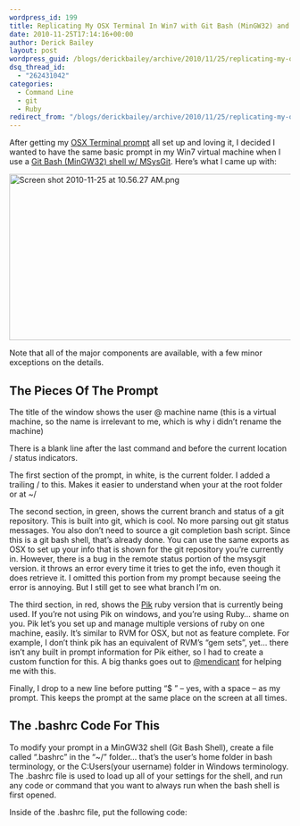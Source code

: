 ```yaml
---
wordpress_id: 199
title: Replicating My OSX Terminal In Win7 with Git Bash (MinGW32) and Pik
date: 2010-11-25T17:14:16+00:00
author: Derick Bailey
layout: post
wordpress_guid: /blogs/derickbailey/archive/2010/11/25/replicating-my-osx-terminal-in-win7-with-git-bash-mingw32-and-pik.aspx
dsq_thread_id:
  - "262431042"
categories:
  - Command Line
  - git
  - Ruby
redirect_from: "/blogs/derickbailey/archive/2010/11/25/replicating-my-osx-terminal-in-win7-with-git-bash-mingw32-and-pik.aspx/"
---
```

After getting my [OSX Terminal prompt](http://www.lostechies.com/blogs/derickbailey/archive/2010/11/24/my-osx-terminal-prompt-reposted-from-tumblr.aspx) all set up and loving it, I decided I wanted to have the same basic prompt in my Win7 virtual machine when I use a [Git Bash (MinGW32) shell w/ MSysGit](http://code.google.com/p/msysgit/). Here&#8217;s what I came up with:

<img src="http://lostechies.com/derickbailey/files/2011/03/Screen-shot-2010-11-25-at-10.56.27-AM.png" border="0" alt="Screen shot 2010-11-25 at 10.56.27 AM.png" width="600" height="298" />

Note that all of the major components are available, with a few minor exceptions on the details.

 

## The Pieces Of The Prompt

The title of the window shows the user @ machine name (this is a virtual machine, so the name is irrelevant to me, which is why i didn&#8217;t rename the machine)

There is a blank line after the last command and before the current location / status indicators.

The first section of the prompt, in white, is the current folder. I added a trailing / to this. Makes it easier to understand when your at the root folder or at ~/

The second section, in green, shows the current branch and status of a git repository. This is built into git, which is cool. No more parsing out git status messages. You also don&#8217;t need to source a git completion bash script. Since this is a git bash shell, that&#8217;s already done. You can use the same exports as OSX to set up your info that is shown for the git repository you&#8217;re currently in. However, there is a bug in the remote status portion of the msysgit version. it throws an error every time it tries to get the info, even though it does retrieve it. I omitted this portion from my prompt because seeing the error is annoying. But I still get to see what branch I&#8217;m on.



The third section, in red, shows the [Pik](https://github.com/vertiginous/pik) ruby version that is currently being used. If you&#8217;re not using Pik on windows, and you&#8217;re using Ruby&#8230; shame on you. Pik let&#8217;s you set up and manage multiple versions of ruby on one machine, easily. It&#8217;s similar to RVM for OSX, but not as feature complete. For example, I don&#8217;t think pik has an equivalent of RVM&#8217;s &#8220;gem sets&#8221;, yet&#8230; there isn&#8217;t any built in prompt information for Pik either, so I had to create a custom function for this. A big thanks goes out to [@mendicant](http://twitter.com/#!/mendicant/statuses/7837485656702976) for helping me with this.

Finally, I drop to a new line before putting &#8220;$ &#8221; &#8211; yes, with a space &#8211; as my prompt. This keeps the prompt at the same place on the screen at all times.

 

## The .bashrc Code For This

To modify your prompt in a MinGW32 shell (Git Bash Shell), create a file called &#8220;.bashrc&#8221; in the &#8220;~/&#8221; folder&#8230; that&#8217;s the user&#8217;s home folder in bash terminology, or the C:Users(your username) folder in Windows terminology. The .bashrc file is used to load up all of your settings for the shell, and run any code or command that you want to always run when the bash shell is first opened.

Inside of the .bashrc file, put the following code:</p>